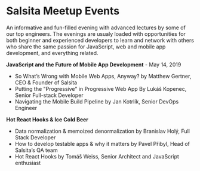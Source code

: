 # Salsita Meetup Events

An informative and fun-filled evening with advanced lectures by some of our top engineers. The evenings are usualy loaded with opportunities for both beginner and experienced developers to learn and network with others who share the same passion for JavaScript, web and mobile app development, and everything related.

**JavaScript and the Future of Mobile App Development** - May 14, 2019
* So What’s Wrong with Mobile Web Apps, Anyway? by Matthew Gertner, CEO & Founder of Salsita
* Putting the "Progressive" in Progressive Web App By Lukáš Kopenec, Senior Full-stack Developer
* Navigating the Mobile Build Pipeline by Jan Kotrlík, Senior DevOps Engineer

**Hot React Hooks & Ice Cold Beer**
* Data normalization & memoized denormalization by Branislav Holý, Full Stack Developer
* How to develop testable apps & why it matters by Pavel Přibyl, Head of Salsita’s QA team
* Hot React Hooks by Tomáš Weiss, Senior Architect and JavaScript enthusiast

